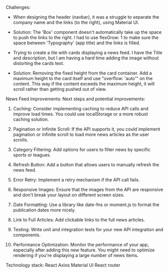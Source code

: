 Challenges:

- When designing the header (navbar), it was a struggle to separate the company name and the links (to the right), using Material UI.
- Solution: The 'Box' component doesn't automatically take up the space to push the links to the right. I had to use flexGrow: 1 to make sure the space  between 'Typography' (app title) and the links is filled.

- Trying to create a tile with cards displaying a news feed. I have the Title and description, but I am having a hard time adding the image without distorting the cards text.
- Solution: Removing the fixed height from the card container. Add a maximum height to the card itself and use "overflow: 'auto'" on the content. This way if the content exceeds the maximum height, it will scroll rather than getting pushed out of view. 

News Feed Improvements:
Next steps and potential improvements:
1. Caching: Consider implementing caching to reduce API calls and improve load times. You could use localStorage or a more robust caching solution.

2. Pagination or Infinite Scroll: If the API supports it, you could implement pagination or infinite scroll to load more news articles as the user scrolls.

3. Category Filtering: Add options for users to filter news by specific sports or leagues.

4. Refresh Button: Add a button that allows users to manually refresh the news feed.

5. Error Retry: Implement a retry mechanism if the API call fails.

6. Responsive Images: Ensure that the images from the API are responsive and don't break your layout on different screen sizes.

7. Date Formatting: Use a library like date-fns or moment.js to format the publication dates more nicely.

8. Link to Full Articles: Add clickable links to the full news articles.

9. Testing: Write unit and integration tests for your new API integration and components.

10. Performance Optimization: Monitor the performance of your app, especially after adding this new feature. You might need to optimize rendering if you're displaying a large number of news items.


Technology stack:
React
Axios 
Material UI
React router 